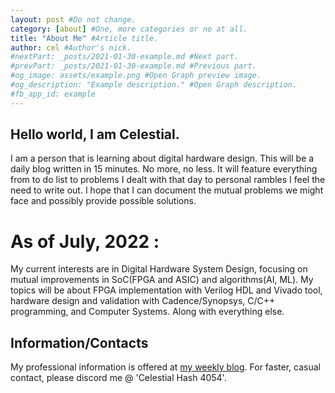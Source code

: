 ```yaml
---
layout: post #Do not change.
category: [about] #One, more categories or no at all.
title: "About Me" #Article title.
author: cel #Author's nick.
#nextPart: _posts/2021-01-30-example.md #Next part.
#prevPart: _posts/2021-01-30-example.md #Previous part.
#og_image: assets/example.png #Open Graph preview image.
#og_description: "Example description." #Open Graph description.
#fb_app_id: example
---
```

## Hello world, I am CeIestial.

I am a person that is learning about digital hardware design.
This will be a daily blog written in 15 minutes. No more, no less.
It will feature everything from to do list to problems I dealt with that day to personal rambles I feel the need to write out.
I hope that I can document the mutual problems we might face and possibly provide possible solutions.


# As of July, 2022 :

My current interests are in Digital Hardware System Design, focusing on mutual improvements in SoC(FPGA and ASIC) and algorithms(AI, ML).
My topics will be about FPGA implementation with Verilog HDL and Vivado tool, hardware design and validation with Cadence/Synopsys, C/C++ programming, and Computer Systems.
Along with everything else.


## Information/Contacts
My professional information is offered at [my weekly blog](hyunseokerikjung.github.io).
For faster, casual contact, please discord me @ 'CeIestial Hash 4054'.
